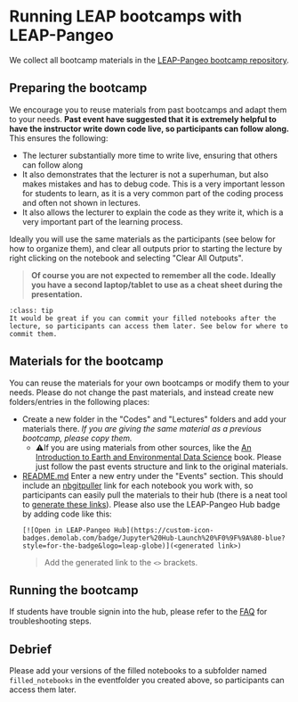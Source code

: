 # Running LEAP bootcamps with LEAP-Pangeo

We collect all bootcamp materials in the [LEAP-Pangeo bootcamp repository](https://github.com/leap-stc/LEAP-bootcamps).

## Preparing the bootcamp
We encourage you to reuse materials from past bootcamps and adapt them to your needs. **Past event have suggested that it is extremely helpful to have the instructor write down code live, so participants can follow along.**
This ensures the following:
- The lecturer substantially more time to write live, ensuring that others can follow along
- It also demonstrates that the lecturer is not a superhuman, but also makes mistakes and has to debug code. This is a very important lesson for students to learn, as it is a very common part of the coding process and often not shown in lectures.
- It also allows the lecturer to explain the code as they write it, which is a very important part of the learning process.

Ideally you will use the same materials as the participants (see below for how to organize them), and clear all outputs prior to starting the lecture by right clicking on the notebook and selecting "Clear All Outputs". 

> **Of course you are not expected to remember all the code. Ideally you have a second laptop/tablet to use as a cheat sheet during the presentation.**

```{admonition} Pretty please
:class: tip
It would be great if you can commit your filled notebooks after the lecture, so participants can access them later. See below for where to commit them.
```

## Materials for the bootcamp
You can reuse the materials for your own bootcamps or modify them to your needs. Please do not change the past materials, and instead create new folders/entries in the following places:
- Create a new folder in the "Codes" and "Lectures" folders and add your materials there. *If you are giving the same material as a previous bootcamp, please copy them.*
    - ⚠️If you are using materials from other sources, like the [An Introduction to Earth and Environmental Data Science](https://earth-env-data-science.github.io/intro.html) book. Please just follow the past events structure and link to the original materials. 
- [README.md](https://github.com/leap-stc/LEAP-bootcamps/README.md) Enter a new entry under the "Events" section. This should include an [nbgitpuller](https://nbgitpuller.readthedocs.io/en/latest/) link for each notebook you work with, so participants can easily pull the materials to their hub (there is a neat tool to [generate these links](https://nbgitpuller.readthedocs.io/en/latest/link.html)). Please also use the LEAP-Pangeo Hub badge by adding code like this: 
    ```
    [![Open in LEAP-Pangeo Hub](https://custom-icon-badges.demolab.com/badge/Jupyter%20Hub-Launch%20%F0%9F%9A%80-blue?style=for-the-badge&logo=leap-globe)](<generated link>) 
    ```
    > Add the generated link to the `<>` brackets.
## Running the bootcamp

If students have trouble signin into the hub, please refer to the [FAQ](faq.cannot-log-into-hub) for troubleshooting steps.

## Debrief

Please add your versions of the filled notebooks to a subfolder named `filled_notebooks` in the eventfolder you created above, so participants can access them later. 